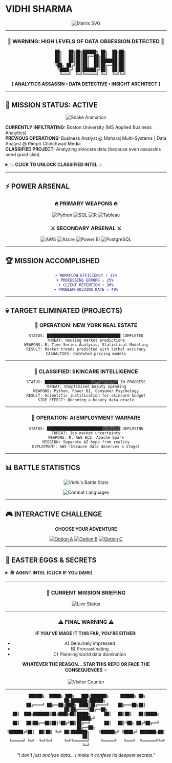 # VIDHI SHARMA

<div align="center">

![Matrix SVG](https://readme-typing-svg.herokuapp.com?font=Fira+Code&weight=700&size=35&duration=3000&pause=500&color=00FF41&background=000000&center=true&vCenter=true&multiline=true&width=900&height=120&lines=LOADING...;DATA+WIZARD+DETECTED;BUSINESS+ANALYTICS+%7C+BOSTON+UNIVERSITY;%3E%3E%3E+TURNING+CHAOS+INTO+INSIGHTS+%3C%3C%3C)

</div>

---

<div align="center">

### 🚨 WARNING: HIGH LEVELS OF DATA OBSESSION DETECTED 🚨

```ascii
    ██╗   ██╗██╗██████╗ ██╗  ██╗██╗
    ██║   ██║██║██╔══██╗██║  ██║██║
    ██║   ██║██║██║  ██║███████║██║
    ╚██╗ ██╔╝██║██║  ██║██╔══██║██║
     ╚████╔╝ ██║██████╔╝██║  ██║██║
      ╚═══╝  ╚═╝╚═════╝ ╚═╝  ╚═╝╚═╝
```

**[ ANALYTICS ASSASSIN • DATA DETECTIVE • INSIGHT ARCHITECT ]**

</div>

---

## 🎯 MISSION STATUS: ACTIVE

<div align="center">

![Snake Animation](https://github.com/VidhiSharma2000/VidhiSharma2000/blob/output/github-contribution-grid-snake-dark.svg)

</div>

**CURRENTLY INFILTRATING:** Boston University (MS Applied Business Analytics)  
**PREVIOUS OPERATIONS:** Business Analyst @ Maharaj Multi-Systems | Data Analyst @ Pimpri Chinchwad Media  
**CLASSIFIED PROJECT:** Analyzing skincare data (because even assassins need good skin)  

<details>
<summary>💥 <b>CLICK TO UNLOCK CLASSIFIED INTEL</b> 💥</summary>

```
AGENT PROFILE: VIDHI SHARMA
━━━━━━━━━━━━━━━━━━━━━━━━━━━━━━━━━━━━━━━━━━━━━━━
THREAT LEVEL: MAXIMUM (to bad data)
SPECIALIZATION: Converting chaos into cash
WEAKNESS: Will debug for coffee
SUPERPOWER: Making Excel cry tears of joy
━━━━━━━━━━━━━━━━━━━━━━━━━━━━━━━━━━━━━━━━━━━━━━━
```

</details>

---

## ⚡ POWER ARSENAL

<div align="center">

### 🔥 PRIMARY WEAPONS 🔥

![Python](https://img.shields.io/badge/PYTHON-FFD43B?style=for-the-badge&logo=python&logoColor=blue)
![SQL](https://img.shields.io/badge/SQL-CC2927?style=for-the-badge&logo=microsoft-sql-server&logoColor=white)
![R](https://img.shields.io/badge/R-276DC3?style=for-the-badge&logo=r&logoColor=white)
![Tableau](https://img.shields.io/badge/TABLEAU-E97627?style=for-the-badge&logo=tableau&logoColor=white)

### ⚔️ SECONDARY ARSENAL ⚔️

![AWS](https://img.shields.io/badge/AWS-FF9900?style=for-the-badge&logo=amazon-aws&logoColor=white)
![Azure](https://img.shields.io/badge/AZURE-0078D4?style=for-the-badge&logo=microsoft-azure&logoColor=white)
![Power BI](https://img.shields.io/badge/POWER_BI-F2C811?style=for-the-badge&logo=powerbi&logoColor=black)
![PostgreSQL](https://img.shields.io/badge/POSTGRESQL-4169E1?style=for-the-badge&logo=postgresql&logoColor=white)

</div>

---

## 🏆 MISSION ACCOMPLISHED

<div align="center">

```diff
+ WORKFLOW EFFICIENCY ↑ 15%
+ PROCESSING ERRORS ↓ 25% 
+ CLIENT RETENTION ↑ 30%
+ PROBLEM-SOLVING RATE ↑ 40%
```

</div>

---

## 💀 TARGET ELIMINATED (PROJECTS)

<div align="center">

### 🎯 OPERATION: NEW YORK REAL ESTATE

```
STATUS: ████████████████████████████████ COMPLETED
THREAT: Housing market predictions
WEAPONS: R, Time Series Analysis, Statistical Modeling
RESULT: Market trends predicted with lethal accuracy
CASUALTIES: Outdated pricing models
```

</div>

---

<div align="center">

### 💄 CLASSIFIED: SKINCARE INTELLIGENCE

```
STATUS: ████████████████████▓▓▓▓▓▓▓▓▓▓▓▓ IN PROGRESS
THREAT: Unoptimized beauty spending
WEAPONS: Python, Power BI, Consumer Psychology
RESULT: Scientific justification for skincare budget
SIDE EFFECT: Becoming a beauty data oracle
```

</div>

---

<div align="center">

### 🤖 OPERATION: AI EMPLOYMENT WARFARE

```
STATUS: ████████████████████████▓▓▓▓▓▓▓▓ DEPLOYING
THREAT: Job market uncertainty
WEAPONS: R, AWS EC2, Apache Spark
MISSION: Separate AI hype from reality
DEPLOYMENT: AWS (because data deserves a stage)
```

</div>

---

## 📊 BATTLE STATISTICS

<div align="center">

![Vidhi's Battle Stats](https://github-readme-stats-sigma-five.vercel.app/api?username=VidhiSharma2000&show_icons=true&theme=radical&hide_border=true&title_color=ff6b6b&icon_color=feca57&text_color=ff9ff3&bg_color=0d1117)

![Combat Languages](https://github-readme-stats-sigma-five.vercel.app/api/top-langs/?username=VidhiSharma2000&layout=compact&theme=radical&hide_border=true&title_color=ff6b6b&text_color=ff9ff3&bg_color=0d1117)

</div>

---

## 🎮 INTERACTIVE CHALLENGE

<div align="center">

**CHOOSE YOUR ADVENTURE**

[![Option A](https://img.shields.io/badge/🔥_HIRE_ME-FF4757?style=for-the-badge&logo=handshake)](https://www.linkedin.com/in/17vidhisharma/)
[![Option B](https://img.shields.io/badge/🎯_STALK_MY_WORK-5352ED?style=for-the-badge&logo=eye)](https://vidhisharma2000.github.io/portfolio-vidhi/)
[![Option C](https://img.shields.io/badge/📧_SEND_ENCRYPTED_MESSAGE-26D0CE?style=for-the-badge&logo=telegram)](mailto:sharmavidhi3008@gmail.com)

</div>

---

## 🎪 EASTER EGGS & SECRETS

<details>
<summary>🕵️ <b>AGENT INTEL (CLICK IF YOU DARE)</b></summary>

```
TOP SECRET CLEARANCE REQUIRED
━━━━━━━━━━━━━━━━━━━━━━━━━━━━━━━━━━━━━━━━━━━━━━━

AGENT WEAKNESSES:
• Spends 3+ hours debugging typos
• Browser: 60% data tutorials, 30% skincare, 10% memes
• Can explain ML algorithms AND retinol chemistry
• Gets unreasonably excited about clean datasets

CLASSIFIED ACHIEVEMENTS:
• Led 15+ covert volunteer operations
• Exceeded fundraising targets by 30%
• Can make Excel perform impossible acrobatics
• Solved the great skincare-spending mystery of 2024

DANGER LEVEL: Will make your data problems disappear
WARNING: Side effects include clean dashboards and profitable insights
━━━━━━━━━━━━━━━━━━━━━━━━━━━━━━━━━━━━━━━━━━━━━━━
```

</details>

---

<div align="center">

### 🚀 CURRENT MISSION BRIEFING

![Live Status](https://readme-typing-svg.herokuapp.com?font=Fira+Code&size=20&duration=2000&pause=1000&color=F70000&center=true&vCenter=true&width=600&lines=ANALYZING+MASSIVE+DATASETS;BUILDING+KILLER+DASHBOARDS;DEBUGGING+IMPOSSIBLE+CODE;SAVING+THE+WORLD+WITH+DATA)

</div>

---

<div align="center">

### ⚠️ FINAL WARNING ⚠️

**IF YOU'VE MADE IT THIS FAR, YOU'RE EITHER:**
- A) Genuinely impressed
- B) Procrastinating 
- C) Planning world data domination

**WHATEVER THE REASON... STAR THIS REPO OR FACE THE CONSEQUENCES** ⭐

![Visitor Counter](https://komarev.com/ghpvc/?username=VidhiSharma2000&color=red&style=for-the-badge&label=AGENTS+DETECTED)

</div>

---

<div align="center">

```
 ██████╗  █████╗ ███╗   ███╗███████╗     ██████╗ ██╗   ██╗███████╗██████╗ 
██╔════╝ ██╔══██╗████╗ ████║██╔════╝    ██╔═══██╗██║   ██║██╔════╝██╔══██╗
██║  ███╗███████║██╔████╔██║█████╗      ██║   ██║██║   ██║█████╗  ██████╔╝
██║   ██║██╔══██║██║╚██╔╝██║██╔══╝      ██║   ██║╚██╗ ██╔╝██╔══╝  ██╔══██╗
╚██████╔╝██║  ██║██║ ╚═╝ ██║███████╗    ╚██████╔╝ ╚████╔╝ ███████╗██║  ██║
 ╚═════╝ ╚═╝  ╚═╝╚═╝     ╚═╝╚══════╝     ╚═════╝   ╚═══╝  ╚══════╝╚═╝  ╚═╝
```

*"I don't just analyze data... I make it confess its deepest secrets."*

</div>
